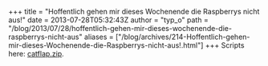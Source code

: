 +++
title = "Hoffentlich gehen mir dieses Wochenende die Raspberrys nicht aus!"
date = 2013-07-28T05:32:43Z
author = "typ_o"
path = "/blog/2013/07/28/hoffentlich-gehen-mir-dieses-wochenende-die-raspberrys-nicht-aus"
aliases = ["/blog/archives/214-Hoffentlich-gehen-mir-dieses-Wochenende-die-Raspberrys-nicht-aus!.html"]
+++
Scripts here:
[catflap.zip](/media/catflap.zip "catflap.zip").
